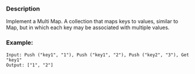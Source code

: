 ### Description

Implement a Multi Map. A collection that maps keys to values, similar to Map, but in which each key may be associated with multiple values. 

### Example:

```
Input: Push ("key1", "1"), Push ("key1", "2"), Push ("key2", "3"), Get "key1" 
Output: ["1", "2"]
```